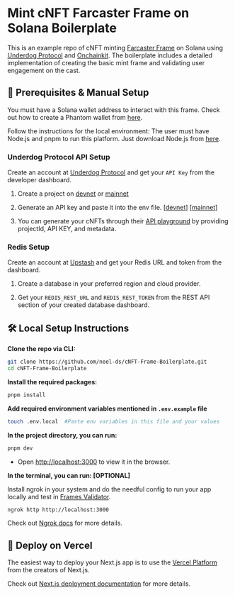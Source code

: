 # Mint cNFT Farcaster Frame on Solana Boilerplate
This is an example repo of cNFT minting [Farcaster Frame](https://www.farcaster.xyz/) on Solana using [Underdog Protocol](http://underdogprotocol.com/) and [Onchainkit](https://onchainkit.xyz/). The boilerplate includes a detailed implementation of creating the basic mint frame and validating user engagement on the cast. 

## 🧩 Prerequisites & Manual Setup

You must have a Solana wallet address to interact with this frame. Check out how to create a Phantom wallet from [here](https://phantom.app/download). 

Follow the instructions for the local environment: The user must have Node.js and pnpm to run this platform. Just download Node.js from [here](https://nodejs.org/en/download/).

### Underdog Protocol API Setup
Create an account at [Underdog Protocol](https://app.underdogprotocol.com/)  and get your `API Key` from the developer dashboard.

1. Create a project on [devnet](https://app.underdogprotocol.com/projects?network=DEVNET&page=1) or [mainnet](https://app.underdogprotocol.com/projects?network=MAINNET&page=1)

2. Generate an API key and paste it into the env file. [[devnet](https://app.underdogprotocol.com/developers?network=DEVNET&page=1)] [[mainnet](https://app.underdogprotocol.com/developers?network=MAINNET&page=1)]

3. You can generate your cNFTs through their [API playground](https://underdog.readme.io/reference/post_v2-projects-projectid-nfts) by providing projectId, API KEY, and metadata.

### Redis Setup
Create an account at [Upstash](https://console.upstash.com/) and get your Redis URL and token from the dashboard. 

1. Create a database in your preferred region and cloud provider.

2. Get your `REDIS_REST_URL` and `REDIS_REST_TOKEN` from the REST API section of your created database dashboard.

## 🛠️ Local Setup Instructions

**Clone the repo via CLI:**

```sh
git clone https://github.com/neel-ds/cNFT-Frame-Boilerplate.git 
cd cNFT-Frame-Boilerplate
```

**Install the required packages:**

```sh
pnpm install
```

**Add required environment variables mentioned in `.env.example` file**

```sh
touch .env.local  #Paste env variables in this file and your values
```

**In the project directory, you can run:**

```sh
pnpm dev
```

- Open [http://localhost:3000](http://localhost:3000) to view it in the browser.

**In the terminal, you can run: [OPTIONAL]**

Install ngrok in your system and do the needful config to run your app locally and test in [Frames Validator](https://warpcast.com/~/developers/frames). 
```sh
ngrok http http://localhost:3000
```
Check out [Ngrok docs](https://ngrok.com/docs/getting-started/) for more details.

## 🚀 Deploy on Vercel

The easiest way to deploy your Next.js app is to use the [Vercel Platform](https://vercel.com/new) from the creators of Next.js.

Check out [Next.js deployment documentation](https://nextjs.org/docs/deployment) for more details.
